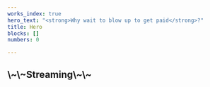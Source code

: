```yaml
---
works_index: true
hero_text: "<strong>Why wait to blow up to get paid</strong>?"
title: Hero
blocks: []
numbers: 0

---
```

<Hero :text="$page.frontmatter.hero_text" />
<WorksList />

<h2>\~\~Streaming\~\~</h2>